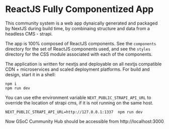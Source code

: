 # ReactJS Fully Componentized App

This community system is a web app dynaically generated and packaged by NextJS during build time, by combinaing structure and data from a headless CMS - strapi.

The app is 100% composed of ReactJS components.  See the `components` directory for the set of ReactJS components used, and see the `styles` directory for the CSS module associated with each of the components.

The application is written for nextjs and deployable on all nextjs compatible CDN + microservices and scaled deployment platforms. For build and design, start it in a shell:
```
npm i
npm run dev
```
You can use ethe environment variable `NEXT_PUBLIC_STRAPI_API_URL` to override the location of strapi cms, if it is not running on the same host.

```
NEXT_PUBLIC_STRAPI_API_URL=http://127.0.0.1:1337  npm run dev
```
Now GSoC Cummunity Hub should be accessible from http://localhost:3000
